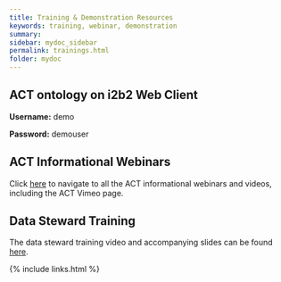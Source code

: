 ```yaml
---
title: Training & Demonstration Resources
keywords: training, webinar, demonstration
summary: 
sidebar: mydoc_sidebar
permalink: trainings.html
folder: mydoc
---
```


## ACT ontology on i2b2 Web Client 
**Username:** demo 

**Password:** demouser

## ACT Informational Webinars
Click [here](https://github.com/dbmi-pitt/ACT-Network/wiki/ACT-Informational-Webinars) to navigate to all the ACT informational webinars and videos, including the ACT Vimeo page.

## Data Steward Training
The data steward training video and accompanying slides can be found [here](https://github.com/dbmi-pitt/ACT-Network/wiki/Data-Stewards-and-Facilitators#data-steward-training).

{% include links.html %}
